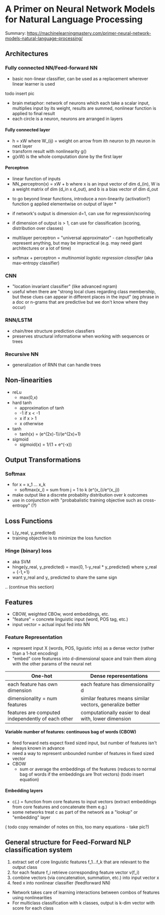 # A Primer on Neural Network Models for Natural Language Processing

Summary: https://machinelearningmastery.com/primer-neural-network-models-natural-language-processing/

## Architectures

### Fully connected NN/Feed-forward NN
- basic non-linear classifier, can be used as a replacement wherever linear learner is used

todo insert pic

- brain metaphor: network of neurons which each take a scalar input, multiplies input by its weight, results are summed, nonlinear function is applied to final result
- each circle is a neuron, neurons are arranged in layers

#### Fully connected layer
- h = xW where W_(ij) = weight on arrow from ith neuron to jth neuron in next layer
- transform result with nonlinearity g()
- g(xW) is the whole computation done by the first layer

#### Perceptron
- linear function of inputs
- NN_perceptron(x) = xW + b where x is an input vector of dim d_(in), W is a weight matrix of dim (d_in x d_out), and b is a bias vector of dim d_out

* to go beyond linear functions, introduce a non-linearity (activation?) function g applied elementwise on output of layer *

- if network's output is dimension d=1, can use for regression/scoring
- if dimension of output is > 1, can use for classification (scoring, distribution over classes)

- multilayer perceptron = "universal approximator" - can hypothetically represent anything, but may be impractical (e.g. may need giant architectures or a lot of time)

- softmax + perceptron = *multinomial logistic regression classifier* (aka max-entropy classifier)

### CNN
- "location invariant classifier" (like advanced ngram)
- useful when there are "strong local clues regarding class membership, but these clues can appear in different places in the input" (eg phrase in a doc or n-grams that are predictive but we don't know where they occur)


### RNN/LSTM
- chain/tree structure prediction classfiers
- preserves structural informationw when working with sequences or trees

### Recursive NN
- generalization of RNN that can handle trees


## Non-linearities
- reLu
   - max(0,x)
- hard tanh
  - approximation of tanh
  - -1 if x < -1
  - x if x > 1
  - x otherwise
- tanh
  - tanh(x) = (e^(2x)-1)/(e^(2x)+1)
- sigmoid
  - sigmoid(x) = 1/(1 + e^(-x))
  
## Output Transformations
### Softmax
- for x = x_1 ... x_k
   - softmax(x_i) = sum from j = 1 to k (e^(x_i)/e^(x_j))
- make output like a discrete probablity distribution over k outcomes
- use in conjunction with "probabalistic training objective such as cross-entropy" (?)

## Loss Functions
- L(y_real, y_predicted)
- training objective is to minimize the loss function
### Hinge (binary) loss
- aka SVM
- hinge(y_real, y_predicted) = max(0, 1-y_real * y_predicted) where y_real = {-1,+1}
- want y_real and y_ predicted to share the same sign

.. (continue this section) 


## Features
- CBOW, weighted CBOw, word embeddings, etc.
- "feature" = concrete linguistic input (word, POS tag, etc.)
- input vector = actual input fed into NN

### Feature Representation
- represent input X (words, POS, liguistic info) as a dense vector (rather than a 1-hot encoding)
- "embed" core featuress into d-dimensional space and train them along with the other params of the neural net

One-hot | Dense reperesentations
--------|-----------------------
each feature has own dimension | each feature has dimensionality d
dimensionality = num features | similar features means similar vectors, generalize better
features are computed independently of each other | computationally easier to deal with, lower dimension

#### Variable number of features: continuous bag of words (CBOW)
- feed forward nets expect fixed sized input, but number of features isn't always known in advance
- need a way to represent unbounded number of features in fixed sized vector
- CBOW
  - sum or average the embeddings of the features (reduces to normal bag of words if the embeddings are 1hot vectors)
(todo insert equation)

#### Embedding layers
- c(.) = function from core features to input vectors (extract embeddings from core features and concatenate them e.g.)
- some networks treat c as part of the network as a "lookup" or "embedding" layer

( todo copy remainder of notes on this, too many equations - take pic?)

## General structure for Feed-Forward NLP classification system
1. extract set of core linguistic features f_1...f_k that are relevant to the output class
2. for each feature f_i retrieve corresponding feature vector v(f_i)
3. combine vectors (via concatenation, summation, etc.) into input vector x
4. feed x into nonlinear classifier (feedforward NN)

- Network takes care of learning interactions between combos of features using nonlinearities
- For multiclass classification with k classes, output is k-dim vector with score for each class

